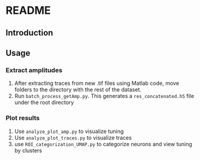 # README

## Introduction

## Usage

### Extract amplitudes

1. After extracting traces from new .tif files using Matlab code, move folders to the directory with the rest of the dataset.
2. Run `batch_process_getAmp.py`. This generates a `res_concatenated.h5` file under the root directory

### Plot results

1. Use `analyze_plot_amp.py` to visualize tuning
2. Use `analyze_plot_traces.py` to visualize traces
2. use `ROI_categorization_UMAP.py` to categorize neurons and view tuning by clusters
